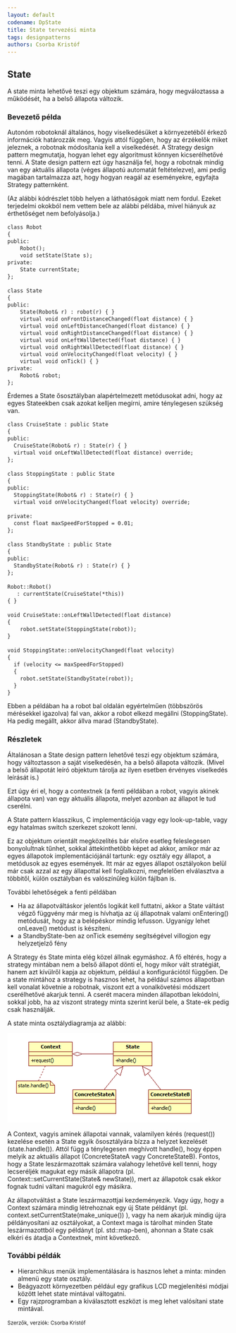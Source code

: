 ```yaml
---
layout: default
codename: DpState
title: State tervezési minta
tags: designpatterns
authors: Csorba Kristóf
---
```


## State

A state minta lehetővé teszi egy objektum számára, hogy megváloztassa a működését, ha a belső állapota változik.

### Bevezető példa

Autonóm robotoknál általános, hogy viselkedésüket a környezetéből érkező információk határozzák meg. Vagyis attól függően, hogy az érzékelők miket jeleznek, a robotnak módosítania kell a viselkedését. A Strategy design pattern megmutatja, hogyan lehet egy algoritmust könnyen kicserélhetővé tenni. A State design pattern ezt úgy használja fel, hogy a robotnak mindig van egy aktuális állapota (véges állapotú automatát feltételezve), ami pedig magában tartalmazza azt, hogy hogyan reagál az eseményekre, egyfajta Strategy patternként.

(Az alábbi kódrészlet több helyen a láthatóságok miatt nem fordul. Ezeket terjedelmi okokból nem vettem bele az alábbi példába, mivel hiányuk az érthetőséget nem befolyásolja.)

    class Robot
    {
    public:
        Robot();
        void setState(State s);
    private:
        State currentState;
    };

    class State
    {
    public:
        State(Robot& r) : robot(r) { }
        virtual void onFrontDistanceChanged(float distance) { }
        virtual void onLeftDistanceChanged(float distance) { }
        virtual void onRightDistanceChanged(float distance) { }
        virtual void onLeftWallDetected(float distance) { }
        virtual void onRightWallDetected(float distance) { }
        virtual void onVelocityChanged(float velocity) { }
        virtual void onTick() { }
    private:
        Robot& robot;
    };

Érdemes a State ősosztályban alapértelmezett metódusokat adni, hogy az egyes Stateekben csak azokat kelljen megírni, amire ténylegesen szükség van.

    class CruiseState : public State
    {
    public:
      CruiseState(Robot& r) : State(r) { }
      virtual void onLeftWallDetected(float distance) override;
    };

    class StoppingState : public State
    {
    public:
      StoppingState(Robot& r) : State(r) { }
      virtual void onVelocityChanged(float velocity) override;

    private:
      const float maxSpeedForStopped = 0.01;
    };

    class StandbyState : public State
    {
    public:
      StandbyState(Robot& r) : State(r) { }
    };

    Robot::Robot()
       : currentState(CruiseState(*this))
    { }

    void CruiseState::onLeftWallDetected(float distance)
    {
        robot.setState(StoppingState(robot));
    }

    void StoppingState::onVelocityChanged(float velocity)
    {
      if (velocity <= maxSpeedForStopped)
      {
        robot.setState(StandbyState(robot));
      }
    }

Ebben a példában ha a robot bal oldalán egyértelműen (többszörös mérésekkel igazolva) fal van, akkor a robot elkezd megállni (StoppingState). Ha pedig megállt, akkor állva marad (StandbyState).

### Részletek

Általánosan a State design pattern lehetővé teszi egy objektum számára, hogy változtasson a saját viselkedésén, ha a belső állapota változik. (Mivel a belső állapotát leíró objektum tárolja az ilyen esetben érvényes viselkedés leírását is.)

Ezt úgy éri el, hogy a contextnek (a fenti példában a robot, vagyis akinek állapota van) van egy aktuális állapota, melyet azonban az állapot le tud cserélni.

A State pattern klasszikus, C implementációja vagy egy look-up-table, vagy egy hatalmas switch szerkezet szokott lenni.

Ez az objektum orientált megközelítés bár elsőre esetleg feleslegesen bonyolultnak tűnhet, sokkal áttekinthetőbb képet ad akkor, amikor már az egyes állapotok implementációjánál tartunk: egy osztály egy állapot, a metódusok az egyes események. Itt már az egyes állapot osztályokon belül már csak azzal az egy állapottal kell foglalkozni, megfelelően elválasztva a többitől, külön osztályban és valószínűleg külön fájlban is.

További lehetőségek a fenti példában

  * Ha az állapotváltáskor jelentős logikát kell futtatni, akkor a State váltást végző függvény már meg is hívhatja az új állapotnak valami onEntering() metódusát, hogy az a belépéskor mindig lefusson. Ugyanígy lehet onLeave() metódust is készíteni.
  * a StandbyState-ben az onTick esemény segítségével villogjon egy helyzetjelző fény

A Strategy és State minta elég közel állnak egymáshoz. A fő eltérés, hogy a strategy mintában nem a belső állapot dönti el, hogy mikor vált stratégiát, hanem azt kívülről kapja az objektum, például a konfigurációtól függően. De a state mintához a strategy is hasznos lehet, ha például számos állapotban kell vonalat követnie a robotnak, viszont ezt a vonalkövetési módszert cserélhetővé akarjuk tenni. A cserét macera minden állapotban lekódolni, sokkal jobb, ha az viszont strategy minta szerint kerül bele, a State-ek pedig csak használják.

A state minta osztálydiagramja az alábbi:

![](image/State.png)

A Context, vagyis aminek állapotai vannak, valamilyen kérés (request()) kezelése esetén a State egyik ősosztályára bízza a helyzet kezelését (state.handle()). Attól függ a ténylegesen meghívott handle(), hogy éppen melyik az aktuális állapot (ConcreteStateA vagy ConcreteStateB). Fontos, hogy a State leszármazottak számára valahogy lehetővé kell tenni, hogy lecseréljék magukat egy másik állapotra (pl. Context::setCurrentState(State& newState)), mert az állapotok csak ekkor fognak tudni váltani magukról egy másikra.

Az állapotváltást a State leszármazottjai kezdeményezik. Vagy úgy, hogy a Context számára mindig létrehoznak egy új State példányt (pl. context.setCurrentState(make_unique<ConcreteStateB>()) ), vagy ha nem akarjuk mindig újra példányosítani az osztályokat, a Context maga is tárolhat minden State leszármazottból egy példányt (pl. std::map-ben), ahonnan a State csak elkéri és átadja a Contextnek, mint következő.

### További példák

  * Hierarchikus menük implementálására is hasznos lehet a minta: minden almenü egy state osztály.
  * Beágyazott környezetben például egy grafikus LCD megjelenítési módjai között lehet state mintával váltogatni.
  * Egy rajzprogramban a kiválasztott eszközt is meg lehet valósítani state mintával.

<small>Szerzők, verziók: Csorba Kristóf</small>

